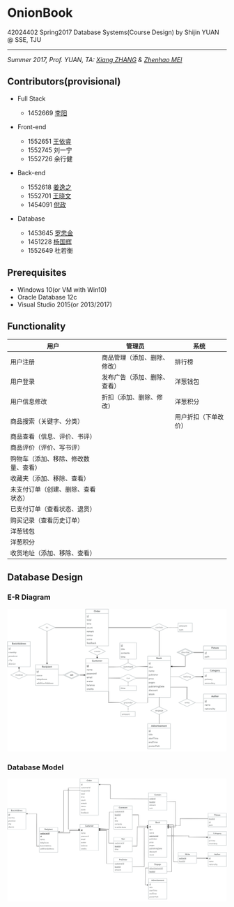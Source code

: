 # OnionBook

42024402 Spring2017 Database Systems(Course Design) by Shijin YUAN @ SSE, TJU

------

*Summer 2017, Prof. YUAN, TA: [Xiang ZHANG](mailto:546919127@qq.com) & [Zhenhao MEI](mailto:546919127@qq.com)*

## Contributors(provisional)

- Full Stack
  - 1452669 [李阳](https://github.com/zjzsliyang)


- Front-end
  - 1552651 [王依睿](https://github.com/Charon0622)
  - 1552745 刘一宁
  - 1552726 余行健
- Back-end
  - 1552618 [姜逸之](https://github.com/Ginufet)
  - 1552701 [王晓文](https://github.com/WANGXiaowen0904)
  - 1454091 [倪政](https://github.com/frank1129)
- Database
  - 1453645 [罗忠金](https://github.com/tjluozhongjin)
  - 1451228 [杨国辉](https://github.com/Yghifi)
  - 1552649 杜若衡

## Prerequisites

- Windows 10(or VM with Win10)
- Oracle Database 12c
- Visual Studio 2015(or 2013/2017)

## Functionality

| 用户                 | 管理员            | 系统         |
| ------------------ | -------------- | ---------- |
| 用户注册               | 商品管理（添加、删除、修改） | 排行榜        |
| 用户登录               | 发布广告（添加、删除、查看） | 洋葱钱包       |
| 用户信息修改             | 折扣（添加、删除、修改）   | 洋葱积分       |
| 商品搜索（关键字、分类）       |                | 用户折扣（下单改价） |
| 商品查看（信息、评价、书评）     |                |            |
| 商品评价（评价、写书评）       |                |            |
| 购物车（添加、移除、修改数量、查看） |                |            |
| 收藏夹（添加、移除、查看）      |                |            |
| 未支付订单（创建、删除、查看状态）  |                |            |
| 已支付订单（查看状态、退货）     |                |            |
| 购买记录（查看历史订单）       |                |            |
| 洋葱钱包               |                |            |
| 洋葱积分               |                |            |
| 收货地址（添加、移除、查看）     |                |            |

## Database Design

### E-R Diagram

![ERDiagram](Res/Export/ERDiagram.png)

### Database Model

![DatabaseModel](Res/Export/DatabaseModel.png)